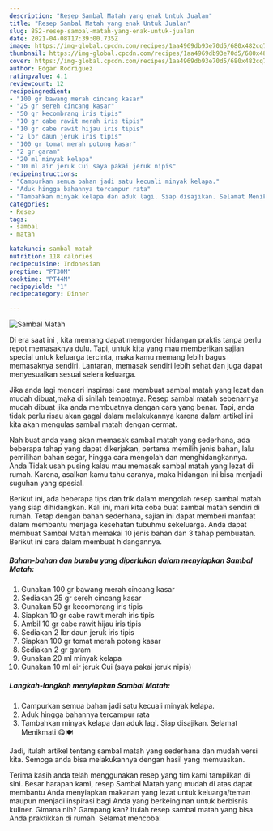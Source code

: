 ```yaml
---
description: "Resep Sambal Matah yang enak Untuk Jualan"
title: "Resep Sambal Matah yang enak Untuk Jualan"
slug: 852-resep-sambal-matah-yang-enak-untuk-jualan
date: 2021-04-08T17:39:00.735Z
image: https://img-global.cpcdn.com/recipes/1aa4969db93e70d5/680x482cq70/sambal-matah-foto-resep-utama.jpg
thumbnail: https://img-global.cpcdn.com/recipes/1aa4969db93e70d5/680x482cq70/sambal-matah-foto-resep-utama.jpg
cover: https://img-global.cpcdn.com/recipes/1aa4969db93e70d5/680x482cq70/sambal-matah-foto-resep-utama.jpg
author: Edgar Rodriguez
ratingvalue: 4.1
reviewcount: 12
recipeingredient:
- "100 gr bawang merah cincang kasar"
- "25 gr sereh cincang kasar"
- "50 gr kecombrang iris tipis"
- "10 gr cabe rawit merah iris tipis"
- "10 gr cabe rawit hijau iris tipis"
- "2 lbr daun jeruk iris tipis"
- "100 gr tomat merah potong kasar"
- "2 gr garam"
- "20 ml minyak kelapa"
- "10 ml air jeruk Cui saya pakai jeruk nipis"
recipeinstructions:
- "Campurkan semua bahan jadi satu kecuali minyak kelapa."
- "Aduk hingga bahannya tercampur rata"
- "Tambahkan minyak kelapa dan aduk lagi. Siap disajikan. Selamat Menikmati 😋🍽️"
categories:
- Resep
tags:
- sambal
- matah

katakunci: sambal matah 
nutrition: 118 calories
recipecuisine: Indonesian
preptime: "PT30M"
cooktime: "PT44M"
recipeyield: "1"
recipecategory: Dinner

---
```



![Sambal Matah](https://img-global.cpcdn.com/recipes/1aa4969db93e70d5/680x482cq70/sambal-matah-foto-resep-utama.jpg)

Di era  saat ini , kita memang dapat mengorder hidangan praktis tanpa perlu repot memasaknya dulu. Tapi, untuk kita yang mau memberikan sajian special untuk keluarga tercinta, maka kamu memang lebih bagus memasaknya sendiri. Lantaran, memasak sendiri lebih sehat dan juga dapat menyesuaikan sesuai selera keluarga.

Jika anda lagi mencari inspirasi cara membuat sambal matah yang lezat dan mudah dibuat,maka di sinilah tempatnya. Resep sambal matah  sebenarnya mudah dibuat jika anda membuatnya dengan cara yang benar. Tapi, anda tidak perlu risau akan gagal dalam melakukannya 
karena dalam artikel ini kita akan mengulas sambal matah dengan cermat.  



Nah buat anda yang akan memasak sambal matah yang sederhana, ada beberapa tahap yang dapat dikerjakan, pertama memilih jenis bahan, lalu pemilihan bahan segar, hingga cara mengolah dan menghidangkannya. Anda Tidak usah pusing kalau mau memasak sambal matah yang lezat di rumah. Karena, asalkan kamu  tahu caranya, maka hidangan ini bisa menjadi suguhan yang spesial.

Berikut ini, ada beberapa tips dan trik dalam mengolah resep sambal matah yang siap dihidangkan. Kali ini, mari kita coba buat sambal matah sendiri di rumah. Tetap dengan bahan sederhana, sajian ini dapat memberi manfaat dalam membantu menjaga kesehatan tubuhmu sekeluarga. Anda dapat membuat Sambal Matah memakai 10 jenis bahan dan 3 tahap pembuatan. Berikut ini cara dalam membuat hidangannya.

<!--inarticleads1-->

##### Bahan-bahan dan bumbu yang diperlukan dalam menyiapkan Sambal Matah:

1. Gunakan 100 gr bawang merah cincang kasar
1. Sediakan 25 gr sereh cincang kasar
1. Gunakan 50 gr kecombrang iris tipis
1. Siapkan 10 gr cabe rawit merah iris tipis
1. Ambil 10 gr cabe rawit hijau iris tipis
1. Sediakan 2 lbr daun jeruk iris tipis
1. Siapkan 100 gr tomat merah potong kasar
1. Sediakan 2 gr garam
1. Gunakan 20 ml minyak kelapa
1. Gunakan 10 ml air jeruk Cui (saya pakai jeruk nipis)




<!--inarticleads2-->

##### Langkah-langkah menyiapkan Sambal Matah:

1. Campurkan semua bahan jadi satu kecuali minyak kelapa.
1. Aduk hingga bahannya tercampur rata
1. Tambahkan minyak kelapa dan aduk lagi. Siap disajikan. Selamat Menikmati 😋🍽️




Jadi, itulah artikel tentang  sambal matah  yang sederhana dan mudah versi kita. Semoga anda bisa melakukannya dengan hasil yang memuaskan. 

Terima kasih anda telah menggunakan resep yang tim kami tampilkan di sini. Besar harapan kami, resep  Sambal Matah yang mudah di atas dapat membantu Anda menyiapkan makanan yang lezat untuk keluarga/teman maupun menjadi inspirasi bagi Anda yang berkeinginan untuk berbisnis kuliner. Gimana nih? Gampang kan? Itulah resep sambal matah yang bisa Anda praktikkan di rumah. Selamat mencoba!


